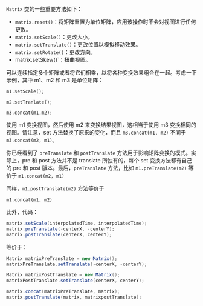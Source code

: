 `Matrix` 类的一些重要方法如下：

+ `matrix.reset()`：将矩阵重置为单位矩阵，应用该操作时不会对视图进行任何更改。
+ `matrix.setScale()`：更改大小。
+ `matrix.setTranslate()`：更改位置以模拟移动效果。
+ `matrix.setRotate()`：更改方向。
+ matrix.setSkew()`：扭曲视图。

可以连续指定多个矩阵或者将它们相乘，以将各种变换效果组合在一起。考虑一下示例，其中 m1、m2 和 m3 是单位矩阵：

`m1.setScale();`

`m2.setTranlate();`

`m3.concat(m1,m2);`

使用 m1 变换视图，然后使用 m2 来变换结果视图，这相当于使用 m3 变换相同的视图。请注意，set 方法替换了原来的变化，而且 `m3.concat(m1, m2)` 不同于 `m3.concat(m2, m1)`。

你已经看到了 `preTranslate` 和 `postTranslate` 方法用于影响矩阵变换的模式。实际上，pre 和 post 方法并不是 translate 所独有的，每个 set 变换方法都有自己的 pre 和 post 版本。最后，`preTranslate` 方法，比如 `m1.preTranslate(m2)` 等价于
`m1.concat(m2, m1)`

同样，`m1.postTranslate(m2)` 方法等价于

`m1.concat(m1, m2)`

此外，代码：

```java
matrix.setScale(interpolatedTime, interpolatedTime);
matrix.preTranslate(-centerX, -centerY);
matrix.postTranslate(centerX, centerY);
```

等价于：

```java
Matrix matrixPreTranslate = new Matrix();
matrixPreTranslate.setTranslate(-centerX, -centerY);

Matrix matrixPostTranslate = new Matrix();
matrixPostTranslate.setTranslate(centerX, centerY);

matrix.concat(matrixPreTranslate, matrix);
matrix.postTranslate(matrix, matrixpostTranslate);
```

